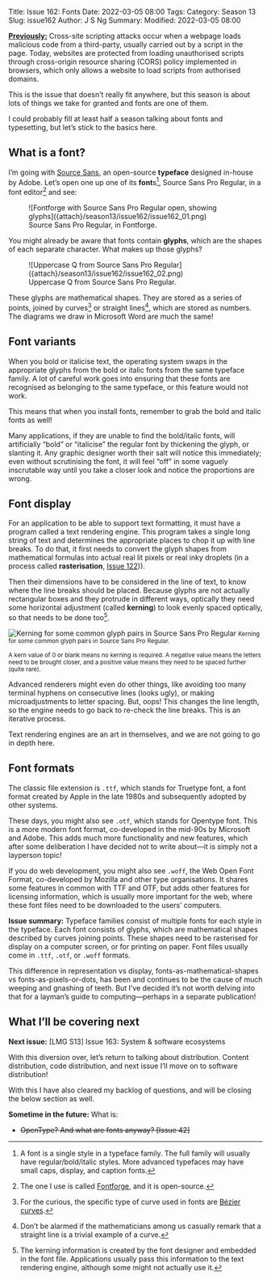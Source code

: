 Title: Issue 162: Fonts
Date: 2022-03-05 08:00
Tags: 
Category: Season 13
Slug: issue162
Author: J S Ng
Summary: 
Modified: 2022-03-05 08:00

[**Previously:**](https://buttondown.email/laymansguide/archive/) Cross-site scripting attacks occur when a webpage loads malicious code from a third-party, usually carried out by a script in the page. Today, websites are protected from loading unauthorised scripts through cross-origin resource sharing (CORS) policy implemented in browsers, which only allows a website to load scripts from authorised domains.

This is the issue that doesn’t really fit anywhere, but this season is about lots of things we take for granted and fonts are one of them.

I could probably fill at least half a season talking about fonts and typesetting, but let’s stick to the basics here.

## What is a font?

I’m going with [Source Sans](https://fonts.adobe.com/fonts/source-sans), an open-source **typeface** designed in-house by Adobe. Let’s open one up one of its **font**s[^1], Source Sans Pro Regular, in a font editor[^2] and see:

[^1]: A font is a single style in a typeface family. The full family will usually have regular/bold/italic styles. More advanced typefaces may have small caps, display, and caption fonts.

[^2]: The one I use is called [Fontforge](https://fontforge.org), and it is open-source.

<figure>
    ![Fontforge with Source Sans Pro Regular open, showing glyphs]({attach}/season13/issue162/issue162_01.png)
    <figcaption>Source Sans Pro Regular, in Fontforge.</figcaption>    
</figure>

You might already be aware that fonts contain **glyphs**, which are the shapes of each separate character. What makes up those glyphs?

<figure>
    ![Uppercase Q from Source Sans Pro Regular]({attach}/season13/issue162/issue162_02.png)
    <figcaption>Uppercase Q from Source Sans Pro Regular.</figcaption>    
</figure>

These glyphs are mathematical shapes. They are stored as a series of points, joined by curves[^3] or straight lines[^4], which are stored as numbers. The diagrams we draw in Microsoft Word are much the same!

[^3]: For the curious, the specific type of curve used in fonts are [Bézier curves](https://jdhao.github.io/2018/11/27/font_shape_mathematics_bezier_curves/).

[^4]: Don’t be alarmed if the mathematicians among us casually remark that a straight line is a trivial example of a curve.

## Font variants

When you bold or italicise text, the operating system swaps in the appropriate glyphs from the bold or italic fonts from the same typeface family. A lot of careful work goes into ensuring that these fonts are recognised as belonging to the same typeface, or this feature would not work.

This means that when you install fonts, remember to grab the bold and italic fonts as well!

Many applications, if they are unable to find the bold/italic fonts, will artificially “bold” or “italicise” the regular font by thickening the glyph, or slanting it. Any graphic designer worth their salt will notice this immediately; even without scrutinising the font, it will feel “off” in some vaguely inscrutable way until you take a closer look and notice the proportions are wrong.

## Font display

For an application to be able to support text formatting, it must have a program called a text rendering engine. This program takes a single long string of text and determines the appropriate places to chop it up with line breaks. To do that, it first needs to convert the glyph shapes from mathematical formulas into actual real lit pixels or real inky droplets (in a process called **rasterisation**, [Issue 122]({filename}/season10/issue122/issue122.md))).

Then their dimensions have to be considered in the line of text, to know where the line breaks should be placed. Because glyphs are not actually rectangular boxes and they protrude in different ways, optically they need some horizontal adjustment (called **kerning**) to look evenly spaced optically, so that needs to be done too[^5].

[^5]: The kerning information is created by the font designer and embedded in the font file. Applications usually pass this information to the text rendering engine, although some might not actually use it.

![Kerning for some common glyph pairs in Source Sans Pro Regular]({attach}/season13/issue162/issue162_03.png)
<small>Kerning for some common glyph pairs in Source Sans Pro Regular.<br />  
A kern value of 0 or blank means no kerning is required. A negative value means the letters need to be brought closer, and a positive value means they need to be spaced further (quite rare).</small>

Advanced renderers might even do other things, like avoiding too many terminal hyphens on consecutive lines (looks ugly), or making microadjustments to letter spacing. But, oops! This changes the line length, so the engine needs to go back to re-check the line breaks. This is an iterative process.

Text rendering engines are an art in themselves, and we are not going to go in depth here.

## Font formats

The classic file extension is `.ttf`, which stands for Truetype font, a font format created by Apple in the late 1980s and subsequently adopted by other systems.

These days, you might also see `.otf`, which stands for Opentype font. This is a more modern font format, co-developed in the mid-90s by Microsoft and Adobe. This adds much more functionality and new features, which after some deliberation I have decided not to write about—it is simply not a layperson topic!

If you do web development, you might also see `.woff`, the Web Open Font Format, co-developed by Mozilla and other type organisations. It shares some features in common with TTF and OTF, but adds other features for licensing information, which is usually more important for the web, where these font files need to be downloaded to the users’ computers.

**Issue summary:** Typeface families consist of multiple fonts for each style in the typeface. Each font consists of glyphs, which are mathematical shapes described by curves joining points. These shapes need to be rasterised for display on a computer screen, or for printing on paper. Font files usually come in `.ttf`, `.otf`, or `.woff` formats.

This difference in representation vs display, fonts-as-mathematical-shapes vs fonts-as-pixels-or-dots, has been and continues to be the cause of much weeping and gnashing of teeth. But I’ve decided it’s not worth delving into that for a layman’s guide to computing—perhaps in a separate publication!

## What I’ll be covering next

**Next issue:** [LMG S13] Issue 163: System & software ecosystems

With this diversion over, let’s return to talking about distribution. Content distribution, code distribution, and next issue I’ll move on to software distribution!

With this I have also cleared my backlog of questions, and will be closing the below section as well.

**Sometime in the future:** What is:

- ~~OpenType? And what are fonts anyway? [Issue 42]~~
